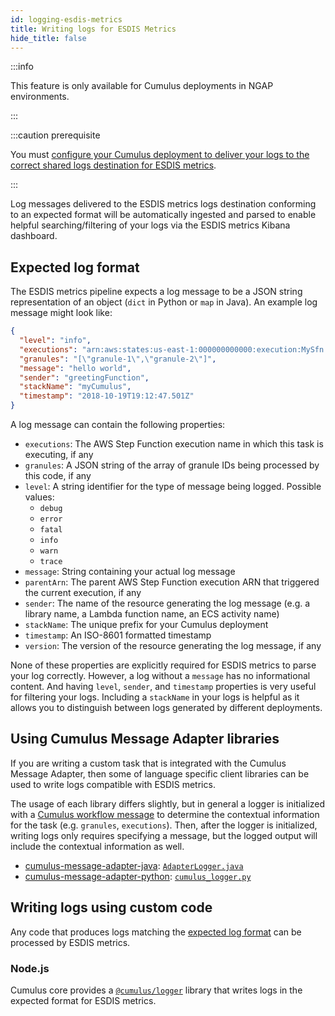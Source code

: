 ```yaml
---
id: logging-esdis-metrics
title: Writing logs for ESDIS Metrics
hide_title: false
---
```


:::info

This feature is only available for Cumulus deployments in NGAP environments.

:::

:::caution prerequisite

You must [configure your Cumulus deployment to deliver your logs to the correct shared logs destination for ESDIS metrics](../deployment/cloudwatch-logs-delivery).

:::

Log messages delivered to the ESDIS metrics logs destination conforming to an expected format will be automatically ingested and parsed to enable helpful searching/filtering of your logs via the ESDIS metrics Kibana dashboard.

## Expected log format

The ESDIS metrics pipeline expects a log message to be a JSON string representation of an object (`dict` in Python or `map` in Java). An example log message might look like:

```json
{
  "level": "info",
  "executions": "arn:aws:states:us-east-1:000000000000:execution:MySfn:abcd1234",
  "granules": "[\"granule-1\",\"granule-2\"]",
  "message": "hello world",
  "sender": "greetingFunction",
  "stackName": "myCumulus",
  "timestamp": "2018-10-19T19:12:47.501Z"
}
```

A log message can contain the following properties:

- `executions`: The AWS Step Function execution name in which this task is executing, if any
- `granules`: A JSON string of the array of granule IDs being processed by this code, if any
- `level`: A string identifier for the type of message being logged. Possible values:
  - `debug`
  - `error`
  - `fatal`
  - `info`
  - `warn`
  - `trace`
- `message`: String containing your actual log message
- `parentArn`: The parent AWS Step Function execution ARN that triggered the current execution, if any
- `sender`: The name of the resource generating the log message (e.g. a library name, a Lambda function name, an ECS activity name)
- `stackName`: The unique prefix for your Cumulus deployment
- `timestamp`: An ISO-8601 formatted timestamp
- `version`: The version of the resource generating the log message, if any

None of these properties are explicitly required for ESDIS metrics to parse your log correctly. However, a log without a `message` has no informational  content. And having `level`, `sender`, and `timestamp` properties is very useful for filtering your logs. Including a `stackName` in your logs is helpful as it allows you to distinguish between logs generated by different deployments.

## Using Cumulus Message Adapter libraries

If you are writing a custom task that is integrated with the Cumulus Message Adapter, then some of language specific client libraries can be used to write logs compatible with ESDIS metrics.

The usage of each library differs slightly, but in general a logger is initialized with a [Cumulus workflow message](../workflows/cumulus-task-message-flow.md#cumulus-message-format) to determine the contextual information for the task (e.g. `granules`, `executions`). Then, after the logger is initialized, writing logs only requires specifying a message, but the logged output will include the contextual information as well.

- [cumulus-message-adapter-java](https://github.com/nasa/cumulus-message-adapter-java): [`AdapterLogger.java`](https://github.com/nasa/cumulus-message-adapter-java/blob/master/message_parser/src/main/java/cumulus_message_adapter/message_parser/AdapterLogger.java)
- [cumulus-message-adapter-python](https://github.com/nasa/cumulus-message-adapter-python): [`cumulus_logger.py`](https://github.com/nasa/cumulus-message-adapter-python/blob/master/cumulus_logger.py)

## Writing logs using custom code

Any code that produces logs matching the [expected log format](#expected-log-format) can be processed by ESDIS metrics.

### Node.js

Cumulus core provides a [`@cumulus/logger`](https://github.com/nasa/cumulus/tree/master/packages/logger) library that writes logs in the expected format for ESDIS metrics.
